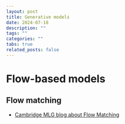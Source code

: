 ```yaml
---
layout: post
title: Generative models
date: 2024-07-18
description: ""
tags: ""
categories: ""
tabs: true
related_posts: false
---
```


# Flow-based models

## Flow matching

- [Cambridge MLG blog about Flow Matching](https://mlg.eng.cam.ac.uk/blog/2024/01/20/flow-matching.html)
